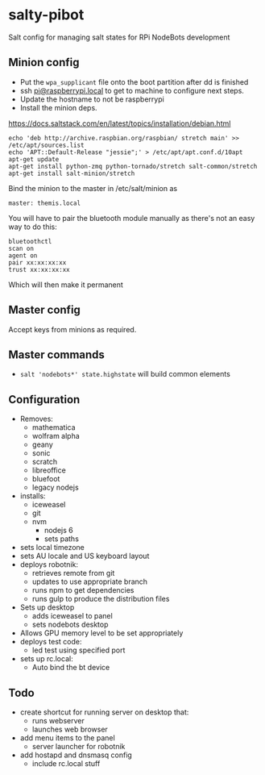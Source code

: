 # salty-pibot
Salt config for managing salt states for RPi NodeBots development

## Minion config

* Put the `wpa_supplicant` file onto the boot partition after dd is finished
* ssh pi@raspberrypi.local to get to machine to configure next steps.
* Update the hostname to not be raspberrypi
* Install the minion deps.

https://docs.saltstack.com/en/latest/topics/installation/debian.html

```
echo 'deb http://archive.raspbian.org/raspbian/ stretch main' >> /etc/apt/sources.list
echo 'APT::Default-Release "jessie";' > /etc/apt/apt.conf.d/10apt
apt-get update
apt-get install python-zmq python-tornado/stretch salt-common/stretch
apt-get install salt-minion/stretch
```

Bind the minion to the master in /etc/salt/minion as

```
master: themis.local
```

You will have to pair the bluetooth module manually as there's not an easy way
to do this:

```
bluetoothctl
scan on
agent on
pair xx:xx:xx:xx
trust xx:xx:xx:xx
```

Which will then make it permanent

## Master config

Accept keys from minions as required.

## Master commands

* `salt 'nodebots*' state.highstate` will build common elements


## Configuration

* Removes:
    * mathematica
    * wolfram alpha
    * geany
    * sonic
    * scratch
    * libreoffice
    * bluefoot
    * legacy nodejs
* installs:
    * iceweasel
    * git
    * nvm
        * nodejs 6
        * sets paths
* sets local timezone
* sets AU locale and US keyboard layout
* deploys robotnik:
    * retrieves remote from git
    * updates to use appropriate branch
	* runs npm to get dependencies
	* runs gulp to produce the distribution files
* Sets up desktop
    * adds iceweasel to panel
    * sets nodebots desktop
* Allows GPU memory level to be set appropriately
* deploys test code:
    * led test using specified port
* sets up rc.local:
    * Auto bind the bt device

## Todo

* create shortcut for running server on desktop that:
	* runs webserver
	* launches web browser
* add menu items to the panel
	* server launcher for robotnik
* add hostapd and dnsmasq config
	* include rc.local stuff
